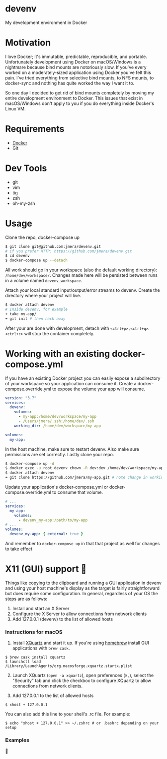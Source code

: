 # devenv
My development environment in Docker

# Motivation
I love Docker; it's immutable, predictable, reproducible, and portable. Unfortunately development using Docker on macOS/Windows is a nightmare because bind mounts are notoriously slow. If you've every worked on a moderately-sized application using Docker you've felt this pain. I've tried everything from selective bind mounts, to NFS mounts, to docker-sync and nothing has quite worked the way I want it to.

So one day I decided to get rid of bind mounts completely by moving my entire development environment to Docker. This issues that exist in macOS/Windows don't apply to you if you do everything inside Docker's Linux VM.

# Requirements
- [Docker](https://docs.docker.com/install/)
- Git

# Dev Tools
- git
- vim
- tig
- zsh
- oh-my-zsh

# Usage
Clone the repo, docker-compose up

```zsh
$ git clone git@github.com:jmera/devenv.git
# if you prefer HTTP: https://github.com/jmera/devenv.git
$ cd devenv
$ docker-compose up --detach
```

All work should go in your workspace (also the default working directory): `/home/dev/workspace/`. Changes made here will be persisted between runs in a volume named `devenv_workspace`.

Attach your local standard input/output/error streams to devenv. Create the directory where your project will live.
```zsh
$ docker attach devenv
# Inside devenv, for example
➜ take my-app/
➜ git init # then hack away
```

After your are done with development, detach with `<ctrl+p>,<ctrl+q>`. `<ctrl+c>` will stop the container completely.

# Working with an existing docker-compose.yml
If you have an existing Docker project you can easily expose a subdirectory of your workspace so your application can consume it. Create a docker-compose.override.yml to expose the volume your app will consume.
```yml
version: "3.7"
services:
  devenv:
    volumes:
      - my-app:/home/dev/workspace/my-app
      - /Users/jmera/.ssh:/home/dev/.ssh
    working_dir: /home/dev/workspace/my-app

volumes:
  my-app:
```

In the host machine, make sure to restart devenv. Also make sure permissions are set correctly. Lastly clone your repo.
```zsh
$ docker-compose up -d
$ docker exec -u root devenv chown -R dev:dev /home/dev/workspace/my-app/
$ docker attach devenv
➜ git clone https://github.com/jmera/my-app.git # note change in working_dir
```

Update your application's docker-compose.yml or docker-compose.override.yml to consume that volume.
```yml
# ...
services:
  my-app:
    volumes:
      - devenv_my-app:/path/to/my-app
# ...
volumes:
  devenv_my-app: { external: true }
```

And remember to `docker-compose up` in that that project as well for changes to take effect

# X11 (GUI) support :construction:
Things like copying to the clipboard and running a GUI application in devenv and using your host machine's display as the target is fairly straightforward but does require some configuration. In general, regardless of your OS the steps are as follows:

1. Install and start an X Server
2. Configure the X Server to allow connections from network clients
3. Add 127.0.0.1 (devenv) to the list of allowed hosts

### Instructions for macOS
1. Install [XQuartz](https://www.xquartz.org/) and start it up. If you're using [homebrew](https://brew.sh/) install GUI applications with `brew cask`.
```
$ brew cask install xquartz
$ launchctl load /Library/LaunchAgents/org.macosforge.xquartz.startx.plist
```

2. Launch XQuartz (`open -a xquartz`), open preferences (`⌘,`), select the "Security" tab and click the checkbox to configure XQuartz to allow connections from network clients.

3. Add 127.0.0.1 to the list of allowed hosts
```
$ xhost + 127.0.0.1
```
You can also add this line to your shell's .rc file. For example:
```
$ echo "xhost + 127.0.0.1" >> ~/.zshrc # or .bashrc depending on your setup
```

### Examples
:construction:
